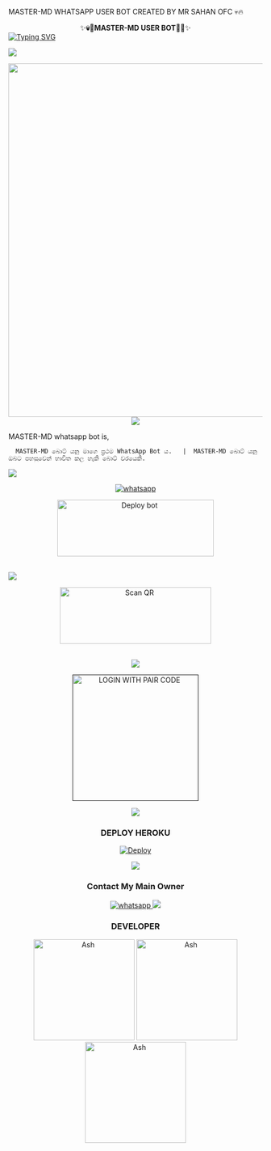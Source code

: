 MASTER-MD WHATSAPP USER BOT CREATED BY MR SAHAN OFC 💀🔥

<div align="center">
    ✨<b>💀🥷MASTER-MD USER BOT🥷💀</b>✨</b> 


<div align="left">
<a href="https://git.io/typing-svg"><img src="https://readme-typing-svg.demolab.com?font=Rubik+Dirt&size=65&pause=1000&color=F72C3F&background=FF20A500&center=true&vCenter=true&width=1000&height=150&lines=MASTER+MD;CREATED+BY+MASTER_MIND;Sahan+Maduwantha" alt="Typing SVG" /></a>   
</p> 

<img src="https://user-images.githubusercontent.com/73097560/115834477-dbab4500-a447-11eb-908a-139a6edaec5c.gif">
   <p align="center">
<a href="https://github.com/maduwa2006">
    <img src="https://telegra.ph/file/3b5e3a9b55b5ec0df4bf8.jpg" width="700px">
  </a>
<img src="https://user-images.githubusercontent.com/73097560/115834477-dbab4500-a447-11eb-908a-139a6edaec5c.gif">
  
MASTER-MD whatsapp bot is,

      MASTER-MD බොට් යනු මාගෙ ප්‍රථම WhatsApp Bot ය.   |  MASTER-MD බොට් යනු ඔබට පහසුවෙන් භාවිත කල හැකි බොට් වරයෙකි.

<img src="https://user-images.githubusercontent.com/73097560/115834477-dbab4500-a447-11eb-908a-139a6edaec5c.gif">

<p align="center">

  <a aria-label="WhatsApp Supported Channel" href="https://whatsapp.com/channel/0029VaWWZa1G3R3c4TPADo0M" target="_blank">
    <img alt="whatsapp" src="https://img.shields.io/badge/Join Channel-25D366?style=for-the-badge&logo=whatsapp&logoColor=white" />
  </a>
  <p align="center">
<a href="https://github.com/maduwa2006/MASTER-MD/fork" target="blank"><img align="center" src="https://i.imgur.com/cxaSEWe.png" alt="Deploy bot" height="112" width="310" /></a>
  <div>
<br>
<img src="https://user-images.githubusercontent.com/73097560/115834477-dbab4500-a447-11eb-908a-139a6edaec5c.gif">
      
<div align="center">
   
<a href="https://master-md-v1-5ec739b64314.herokuapp.com/"><img align="center" src="https://i.imgur.com/dzPTA6u.png" alt="Scan QR" height="112" width="300" /></a><br>

<div>
<br>
<img src="https://user-images.githubusercontent.com/73097560/115834477-dbab4500-a447-11eb-908a-139a6edaec5c.gif">

<a href=""><img src="https://img.shields.io/badge/LOGIN%20WITH-PAIR%20CODE-black" alt="LOGIN WITH PAIR CODE" width="250"></a>

<img src="https://user-images.githubusercontent.com/73097560/115834477-dbab4500-a447-11eb-908a-139a6edaec5c.gif">

### DEPLOY HEROKU

 [![Deploy](https://www.herokucdn.com/deploy/button.svg)](https://heroku.com/deploy?template=https://github.com/maduwa2006/MASTER-MD)

<img src="https://user-images.githubusercontent.com/73097560/115834477-dbab4500-a447-11eb-908a-139a6edaec5c.gif">

### Contact My Main Owner
 <p align="center">

  <a aria-label="Owner WhatsApp Channel" href="https://wa.me/+94720797915?text=Hey_Sahan_🔥" target="_blank">
    <img alt="whatsapp" src="https://img.shields.io/badge/WhatsApp Owner-25D366?style=for-the-badge&logo=whatsapp&logoColor=white" />
  </a>


<img src="https://user-images.githubusercontent.com/73097560/115834477-dbab4500-a447-11eb-908a-139a6edaec5c.gif">

### DEVELOPER
<a href="https://github.com/maduwa2006"><img src="https://github.com/maduwa2006.png" width="200" height="200" alt="Ash"/></a>
<a href="https://github.com/kanishkadesilva"><img src="https://github.com/kanishkadesilva.png" width="200" height="200" alt="Ash"/></a> 
<a href="https://github.com/sahanaya2006"><img src="https://github.com/sahanaya2006.png" width="200" height="200" alt="Ash"/></a>
